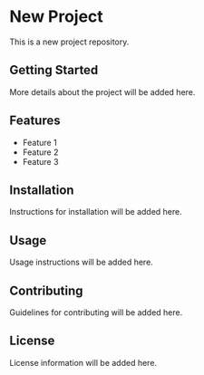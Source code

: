 # New Project

This is a new project repository.

## Getting Started

More details about the project will be added here.

## Features

- Feature 1
- Feature 2
- Feature 3

## Installation

Instructions for installation will be added here.

## Usage

Usage instructions will be added here.

## Contributing

Guidelines for contributing will be added here.

## License

License information will be added here. 